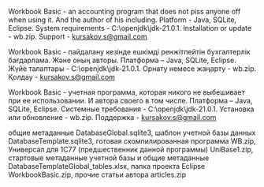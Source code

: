 Workbook Basic - an accounting program that does not piss anyone off when using it. And the author of his including. Platform - Java, SQLite, Eclipse. System requirements - C:\openjdk\jdk-21.0.1.
Installation or update - wb.zip.
Support - kursakov.s@gmail.com

Workbook Basic - пайдалану кезінде ешкімді ренжітпейтін бухгалтерлік бағдарлама. Және оның авторы. Платформа – Java, SQLite, Eclipse.
Жүйе талаптары - C:\openjdk\jdk-21.0.1.
Орнату немесе жаңарту - wb.zip.
Қолдау - kursakov.s@gmail.com

Workbook Basic - учетная программа, которая никого не выбешивает при ее использовании. И автора своего в том числе. Платформа – Java, SQLite, Eclipse. Системные требования - C:\openjdk\jdk-21.0.1.
Установка или обновление - wb.zip.
Поддержка - kursakov.s@gmail.com

общие метаданные DatabaseGlobal.sqlite3,  шаблон учетной базы данных DatabaseTemplate.sqlite3, готовая скомпилированная программа WB.zip, Универсал для 1С77 (предшественник данной программы) UniBase1.zip, стартовые метаданные учетной базы и общие метаданные DatabaseTemplateGlobal_tables.xlsx, папка проекта Eclipse WorkbookBasic.zip, прочие статьи автора articles.zip
